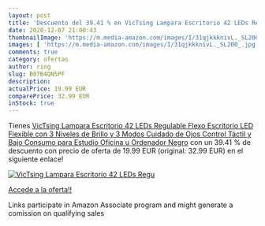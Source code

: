 ```yaml
---
layout: post
title: 'Descuento del 39.41 % en VicTsing Lampara Escritorio 42 LEDs Regu'
date: 2020-12-07 21:00:43
thumbnailImage: 'https://m.media-amazon.com/images/I/31qjkkknivL._SL200_.jpg'
images: [ 'https://m.media-amazon.com/images/I/31qjkkknivL._SL200_.jpg' ]
comments: true
category: ofertas
author: ring
slug: B07B4QN5PF
description:
actualPrice: 19.99 EUR
comparePrice: 32.99 EUR
inStock: true
---
```


Tienes [VicTsing Lampara Escritorio 42 LEDs Regulable  Flexo Escritorio LED Flexible con 3 Niveles de Brillo y 3 Modos  Cuidado de Ojos  Control Táctil y Bajo Consumo para Estudio  Oficina u Ordenador  Negro](https://www.amazon.es/dp/B07B4QN5PF/?tag=tolees-21) con un 39.41 % de descuento con precio de oferta de 19.99 EUR (original: 32.99 EUR) en el siguiente enlace!

[![VicTsing Lampara Escritorio 42 LEDs Regu](https://m.media-amazon.com/images/I/31qjkkknivL._SL200_.jpg)](https://www.amazon.es/dp/B07B4QN5PF/?tag=tolees-21)

[Accede a la oferta!!](https://www.amazon.es/dp/B07B4QN5PF/?tag=tolees-21)

Links participate in Amazon Associate program and might generate a comission on qualifying sales


